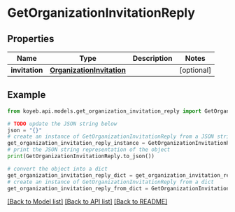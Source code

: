 # GetOrganizationInvitationReply


## Properties

Name | Type | Description | Notes
------------ | ------------- | ------------- | -------------
**invitation** | [**OrganizationInvitation**](OrganizationInvitation.md) |  | [optional] 

## Example

```python
from koyeb.api.models.get_organization_invitation_reply import GetOrganizationInvitationReply

# TODO update the JSON string below
json = "{}"
# create an instance of GetOrganizationInvitationReply from a JSON string
get_organization_invitation_reply_instance = GetOrganizationInvitationReply.from_json(json)
# print the JSON string representation of the object
print(GetOrganizationInvitationReply.to_json())

# convert the object into a dict
get_organization_invitation_reply_dict = get_organization_invitation_reply_instance.to_dict()
# create an instance of GetOrganizationInvitationReply from a dict
get_organization_invitation_reply_from_dict = GetOrganizationInvitationReply.from_dict(get_organization_invitation_reply_dict)
```
[[Back to Model list]](../README.md#documentation-for-models) [[Back to API list]](../README.md#documentation-for-api-endpoints) [[Back to README]](../README.md)


